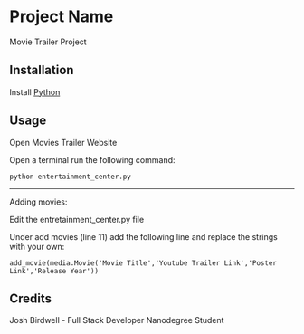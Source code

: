 # Project Name

Movie Trailer Project

## Installation

Install [Python](https://www.python.org/)

## Usage
Open Movies Trailer Website

Open a terminal run the following command:

    python entertainment_center.py
    
---

Adding movies:

Edit the entretainment_center.py file

Under add movies (line 11) add the following line and replace the strings with your own:
    
    add_movie(media.Movie('Movie Title','Youtube Trailer Link','Poster Link','Release Year'))

## Credits

Josh Birdwell - Full Stack Developer Nanodegree Student
